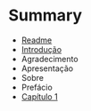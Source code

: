# Summary

* [Readme](README.md)
* [Introdução](INTRODUCAO.md)
* Agradecimento
* Apresentação
* Sobre
* Prefácio
* [Capítulo 1](CAPITULO_1.md)

